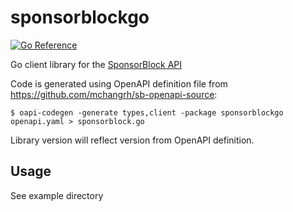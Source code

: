 # sponsorblockgo

[![Go Reference](https://pkg.go.dev/badge/github.com/porjo/sponsorblockgo.svg)](https://pkg.go.dev/github.com/porjo/sponsorblockgo)

Go client library for the [SponsorBlock API](https://wiki.sponsor.ajay.app/w/API_Docs)

Code is generated using OpenAPI definition file from https://github.com/mchangrh/sb-openapi-source:

```
$ oapi-codegen -generate types,client -package sponsorblockgo openapi.yaml > sponsorblock.go
```

Library version will reflect version from OpenAPI definition.

## Usage

See example directory
